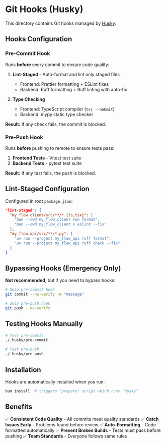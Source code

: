 # Git Hooks (Husky)

This directory contains Git hooks managed by [Husky](https://typicode.github.io/husky/).

## Hooks Configuration

### Pre-Commit Hook
Runs **before** every commit to ensure code quality:

1. **Lint-Staged** - Auto-format and lint only staged files
   - Frontend: Prettier formatting + ESLint fixes
   - Backend: Ruff formatting + Ruff linting with auto-fix

2. **Type Checking**
   - Frontend: TypeScript compiler (`tsc --noEmit`)
   - Backend: mypy static type checker

**Result:** If any check fails, the commit is blocked.

### Pre-Push Hook
Runs **before** pushing to remote to ensure tests pass:

1. **Frontend Tests** - Vitest test suite
2. **Backend Tests** - pytest test suite

**Result:** If any test fails, the push is blocked.

## Lint-Staged Configuration

Configured in root `package.json`:

```json
"lint-staged": {
  "my_flow_client/src/**/*.{ts,tsx}": [
    "bun --cwd my_flow_client run format",
    "bun --cwd my_flow_client x eslint --fix"
  ],
  "my_flow_api/src/**/*.py": [
    "uv run --project my_flow_api ruff format",
    "uv run --project my_flow_api ruff check --fix"
  ]
}
```

## Bypassing Hooks (Emergency Only)

**Not recommended**, but if you need to bypass hooks:

```bash
# Skip pre-commit hook
git commit --no-verify -m "message"

# Skip pre-push hook
git push --no-verify
```

## Testing Hooks Manually

```bash
# Test pre-commit
./.husky/pre-commit

# Test pre-push
./.husky/pre-push
```

## Installation

Hooks are automatically installed when you run:
```bash
bun install  # triggers "prepare" script which runs "husky"
```

## Benefits

✅ **Consistent Code Quality** - All commits meet quality standards
✅ **Catch Issues Early** - Problems found before review
✅ **Auto-Formatting** - Code formatted automatically
✅ **Prevent Broken Builds** - Tests must pass before pushing
✅ **Team Standards** - Everyone follows same rules
